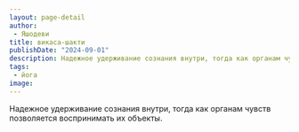 ```yaml
---
layout: page-detail
author:
 - Яшодеви
title: викаса-шакти
publishDate: "2024-09-01"
description: Надежное удерживание сознания внутри, тогда как органам чувств позволяется воспринимать их объекты.
tags:
 - йога
image: 
---
```


Надежное удерживание сознания внутри, тогда как органам чувств позволяется воспринимать их объекты.

